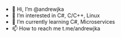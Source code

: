 - 👋 Hi, I’m @andrewjka
- 👀 I’m interested in C#, C/C++, Linux
- 🌱 I’m currently learning C#, Microservices
- 📫 How to reach me t.me/andrewjka
